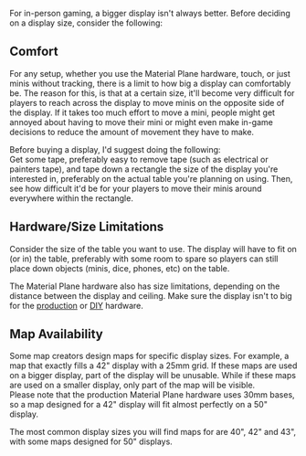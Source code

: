 For in-person gaming, a bigger display isn't always better. Before deciding on a display size, consider the following:

## Comfort
For any setup, whether you use the Material Plane hardware, touch, or just minis without tracking, there is a limit to how big a display can comfortably be. The reason for this, is that at a certain size, it'll become very difficult for players to reach across the display to move minis on the opposite side of the display. If it takes too much effort to move a mini, people might get annoyed about having to move their mini or might even make in-game decisions to reduce the amount of movement they have to make.

Before buying a display, I'd suggest doing the following:<br>
Get some tape, preferably easy to remove tape (such as electrical or painters tape), and tape down a rectangle the size of the display you're interested in, preferably on the actual table you're planning on using. Then, see how difficult it'd be for your players to move their minis around everywhere within the rectangle.

## Hardware/Size Limitations
Consider the size of the table you want to use. The display will have to fit on (or in) the table, preferably with some room to spare so players can still place down objects (minis, dice, phones, etc) on the table.

The Material Plane hardware also has size limitations, depending on the distance between the display and ceiling. Make sure the display isn't to big for the [production](../Production/SensorPositioning/sensorDistance.md) or [DIY](../DIY/SensorPositioning/sensorDistance.md) hardware.

## Map Availability
Some map creators design maps for specific display sizes. For example, a map that exactly fills a 42" display with a 25mm grid. If these maps are used on a bigger display, part of the display will be unusable. While if these maps are used on a smaller display, only part of the map will be visible.<br>
Please note that the production Material Plane hardware uses 30mm bases, so a map designed for a 42" display will fit almost perfectly on a 50" display.

The most common display sizes you will find maps for are 40", 42" and 43", with some maps designed for 50" displays.